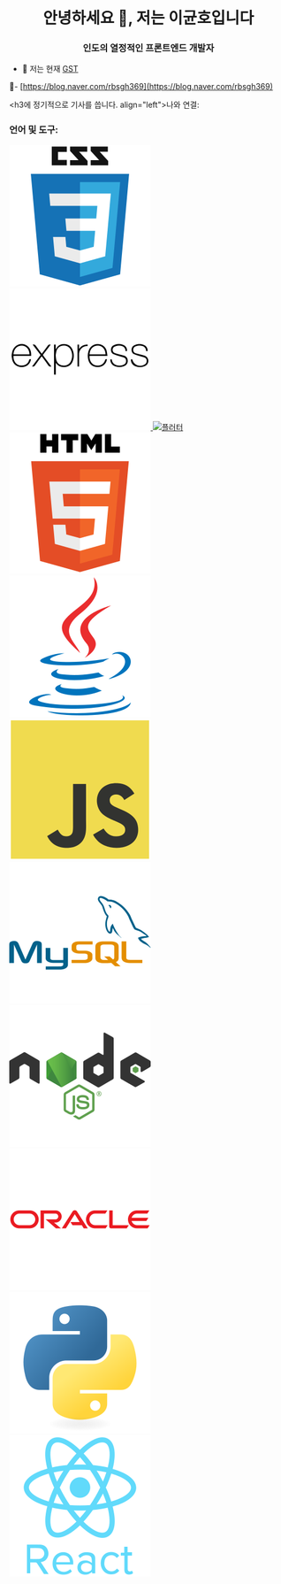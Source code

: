 <h1 align="center">안녕하세요 👋, 저는 이균호입니다</h1>
<h3 align="center">인도의 열정적인 프론트엔드 개발자</h3>

- 🔭 저는 현재 [GST](https://github.com/leegyunho/GST_02.git)

📝- [https://blog.naver.com/rbsgh369](https://blog.naver.com/rbsgh369)

<h3에 정기적으로 기사를 씁니다. align="left">나와 연결:</h3>
<p align="left">
</ p>

<h3 align="left">언어 및 도구:</h3>
<p align="left"> <a href="https://www.w3schools.com/css/" target="_blank" rel="noreferrer"입니다> <img src = "https://raw.githubusercontent.com/devicons/devicon/master/icons/css3/css3-original-wordmark.svg"alt = "css3"너비 = "40"높이 = "40"/ > </a> <a href="https://expressjs.com" target="_blank" rel="noreferrer"입니다> <img src = "https://raw.githubusercontent.com/devicons/devicon/master/icons/express/express-original-wordmark.svg"alt = "표현"너비 = "40"높이 = "40"/ > </a> <a href="https://flutter.dev" target="_blank" rel="noreferrer"입니다> <img src="https://www.vectorlogo.zone/logos/flutterio/flutterio-icon.svg" alt="플러터" 너비="40" 높이="40"/> </a> <a href="https://www.w3.org/html/" target="_blank" rel="noreferrer"입니다> <img src="https://raw.githubusercontent.com/devicons/devicon/master/icons/html5/html5-original-wordmark.svg" alt="html5" 너비="40" 높이="40"/> </a> <a href="https://www.java.com" target="_blank" rel="noreferrer"입니다> <img src = "https://raw.githubusercontent.com/devicons/devicon/master/icons/java/java-original.svg"alt = "java"너비 = "40"높이 = "40"/ > </a> <a href="https://developer.mozilla.org/en-US/docs/Web/JavaScript" target="_blank" rel="noreferrer"입니다> <img src = "https://raw.githubusercontent.com/devicons/devicon/master/icons/javascript/javascript-original.svg"alt = "자바 스크립트"너비 = "40"높이 = "40"/ > </a> <a href="https://www.mysql.com/" target="_blank" rel="noreferrer"입니다> <img src = "https://raw.githubusercontent.com/devicons/devicon/master/icons/mysql/mysql-original-wordmark.svg"alt = "mysql"너비 = "40"높이 = "40"/ > </a> <a href="https://nodejs.org" target="_blank" rel="noreferrer"입니다> <img src="https://raw.githubusercontent.com/devicons/devicon/master/icons/nodejs/nodejs-original-wordmark.svg" alt="nodejs" 너비="40" 높이="40"/> </a> <a href="https://www.oracle.com/" target="_blank" rel="noreferrer"입니다> <img src="https://raw.githubusercontent.com/devicons/devicon/master/icons/oracle/oracle-original.svg" alt="오라클" 너비="40" 높이="40"/> </a> <a href="https://www.python.org" target="_blank" rel="noreferrer"입니다> <img src="https://raw.githubusercontent.com/devicons/devicon/master/icons/python/python-original.svg" alt="파이썬" 너비="40" 높이="40"/> </a> <a href="https://reactjs.org/" target="_blank" rel="noreferrer"입니다> <img src="https://raw.githubusercontent.com/devicons/devicon/master/icons/react/react-original-wordmark.svg" alt="반응" 너비="40" 높이="40"/> </a> </p>
